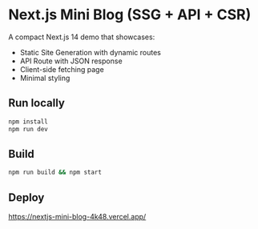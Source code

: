 # Next.js Mini Blog (SSG + API + CSR)

A compact Next.js 14 demo that showcases:
- Static Site Generation with dynamic routes
- API Route with JSON response
- Client-side fetching page
- Minimal styling

## Run locally
```bash
npm install
npm run dev
```

## Build
```bash
npm run build && npm start
```

## Deploy
https://nextjs-mini-blog-4k48.vercel.app/
